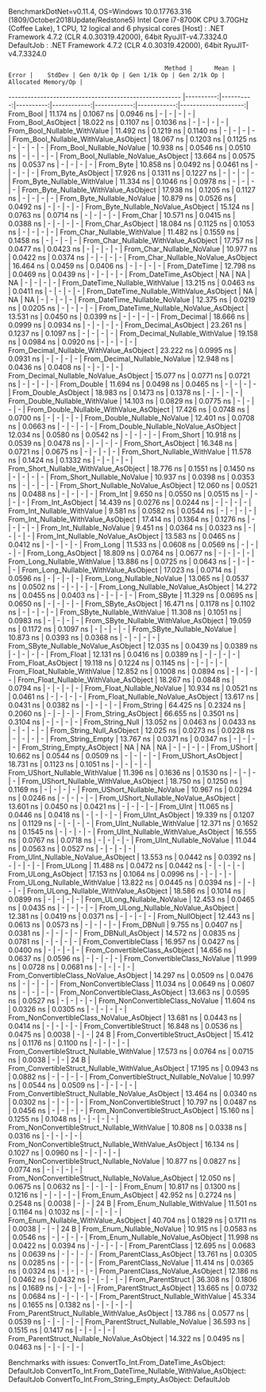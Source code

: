 
BenchmarkDotNet=v0.11.4, OS=Windows 10.0.17763.316 (1809/October2018Update/Redstone5)
Intel Core i7-8700K CPU 3.70GHz (Coffee Lake), 1 CPU, 12 logical and 6 physical cores
  [Host]     : .NET Framework 4.7.2 (CLR 4.0.30319.42000), 64bit RyuJIT-v4.7.3324.0
  DefaultJob : .NET Framework 4.7.2 (CLR 4.0.30319.42000), 64bit RyuJIT-v4.7.3324.0


                                                Method |      Mean |     Error |    StdDev | Gen 0/1k Op | Gen 1/1k Op | Gen 2/1k Op | Allocated Memory/Op |
------------------------------------------------------ |----------:|----------:|----------:|------------:|------------:|------------:|--------------------:|
                                             From_Bool | 11.174 ns | 0.1067 ns | 0.0946 ns |           - |           - |           - |                   - |
                                    From_Bool_AsObject | 18.022 ns | 0.1107 ns | 0.1036 ns |           - |           - |           - |                   - |
                          From_Bool_Nullable_WithValue | 11.492 ns | 0.1219 ns | 0.1140 ns |           - |           - |           - |                   - |
                 From_Bool_Nullable_WithValue_AsObject | 18.067 ns | 0.1203 ns | 0.1125 ns |           - |           - |           - |                   - |
                            From_Bool_Nullable_NoValue | 10.938 ns | 0.0546 ns | 0.0510 ns |           - |           - |           - |                   - |
                   From_Bool_Nullable_NoValue_AsObject | 13.664 ns | 0.0575 ns | 0.0537 ns |           - |           - |           - |                   - |
                                             From_Byte | 10.858 ns | 0.0492 ns | 0.0461 ns |           - |           - |           - |                   - |
                                    From_Byte_AsObject | 17.926 ns | 0.1311 ns | 0.1227 ns |           - |           - |           - |                   - |
                          From_Byte_Nullable_WithValue | 11.334 ns | 0.1046 ns | 0.0978 ns |           - |           - |           - |                   - |
                 From_Byte_Nullable_WithValue_AsObject | 17.938 ns | 0.1205 ns | 0.1127 ns |           - |           - |           - |                   - |
                            From_Byte_Nullable_NoValue | 10.879 ns | 0.0526 ns | 0.0492 ns |           - |           - |           - |                   - |
                   From_Byte_Nullable_NoValue_AsObject | 15.124 ns | 0.0763 ns | 0.0714 ns |           - |           - |           - |                   - |
                                             From_Char | 10.571 ns | 0.0415 ns | 0.0388 ns |           - |           - |           - |                   - |
                                    From_Char_AsObject | 18.084 ns | 0.1125 ns | 0.1053 ns |           - |           - |           - |                   - |
                          From_Char_Nullable_WithValue | 11.482 ns | 0.1559 ns | 0.1458 ns |           - |           - |           - |                   - |
                 From_Char_Nullable_WithValue_AsObject | 17.757 ns | 0.0477 ns | 0.0423 ns |           - |           - |           - |                   - |
                            From_Char_Nullable_NoValue | 10.977 ns | 0.0422 ns | 0.0374 ns |           - |           - |           - |                   - |
                   From_Char_Nullable_NoValue_AsObject | 16.464 ns | 0.0459 ns | 0.0406 ns |           - |           - |           - |                   - |
                                         From_DateTime | 12.798 ns | 0.0469 ns | 0.0439 ns |           - |           - |           - |                   - |
                                From_DateTime_AsObject |        NA |        NA |        NA |           - |           - |           - |                   - |
                      From_DateTime_Nullable_WithValue | 13.215 ns | 0.0463 ns | 0.0411 ns |           - |           - |           - |                   - |
             From_DateTime_Nullable_WithValue_AsObject |        NA |        NA |        NA |           - |           - |           - |                   - |
                        From_DateTime_Nullable_NoValue | 12.375 ns | 0.0219 ns | 0.0205 ns |           - |           - |           - |                   - |
               From_DateTime_Nullable_NoValue_AsObject | 13.531 ns | 0.0450 ns | 0.0399 ns |           - |           - |           - |                   - |
                                          From_Decimal | 18.666 ns | 0.0999 ns | 0.0934 ns |           - |           - |           - |                   - |
                                 From_Decimal_AsObject | 23.261 ns | 0.1237 ns | 0.1097 ns |           - |           - |           - |                   - |
                       From_Decimal_Nullable_WithValue | 19.158 ns | 0.0984 ns | 0.0920 ns |           - |           - |           - |                   - |
              From_Decimal_Nullable_WithValue_AsObject | 23.222 ns | 0.0995 ns | 0.0931 ns |           - |           - |           - |                   - |
                         From_Decimal_Nullable_NoValue | 12.948 ns | 0.0436 ns | 0.0408 ns |           - |           - |           - |                   - |
                From_Decimal_Nullable_NoValue_AsObject | 15.077 ns | 0.0771 ns | 0.0721 ns |           - |           - |           - |                   - |
                                           From_Double | 11.694 ns | 0.0498 ns | 0.0465 ns |           - |           - |           - |                   - |
                                  From_Double_AsObject | 18.983 ns | 0.1473 ns | 0.1378 ns |           - |           - |           - |                   - |
                        From_Double_Nullable_WithValue | 14.103 ns | 0.0829 ns | 0.0775 ns |           - |           - |           - |                   - |
               From_Double_Nullable_WithValue_AsObject | 17.426 ns | 0.0748 ns | 0.0700 ns |           - |           - |           - |                   - |
                          From_Double_Nullable_NoValue | 12.401 ns | 0.0708 ns | 0.0663 ns |           - |           - |           - |                   - |
                 From_Double_Nullable_NoValue_AsObject | 12.034 ns | 0.0580 ns | 0.0542 ns |           - |           - |           - |                   - |
                                            From_Short | 10.918 ns | 0.0539 ns | 0.0478 ns |           - |           - |           - |                   - |
                                   From_Short_AsObject | 16.348 ns | 0.0721 ns | 0.0675 ns |           - |           - |           - |                   - |
                         From_Short_Nullable_WithValue | 11.578 ns | 0.1424 ns | 0.1332 ns |           - |           - |           - |                   - |
                From_Short_Nullable_WithValue_AsObject | 18.776 ns | 0.1551 ns | 0.1450 ns |           - |           - |           - |                   - |
                           From_Short_Nullable_NoValue | 10.937 ns | 0.0398 ns | 0.0353 ns |           - |           - |           - |                   - |
                  From_Short_Nullable_NoValue_AsObject | 12.060 ns | 0.0521 ns | 0.0488 ns |           - |           - |           - |                   - |
                                              From_Int |  9.650 ns | 0.0550 ns | 0.0515 ns |           - |           - |           - |                   - |
                                     From_Int_AsObject | 14.439 ns | 0.0276 ns | 0.0244 ns |           - |           - |           - |                   - |
                           From_Int_Nullable_WithValue |  9.581 ns | 0.0582 ns | 0.0544 ns |           - |           - |           - |                   - |
                  From_Int_Nullable_WithValue_AsObject | 17.414 ns | 0.1364 ns | 0.1276 ns |           - |           - |           - |                   - |
                             From_Int_Nullable_NoValue |  9.451 ns | 0.0364 ns | 0.0323 ns |           - |           - |           - |                   - |
                    From_Int_Nullable_NoValue_AsObject | 13.583 ns | 0.0465 ns | 0.0412 ns |           - |           - |           - |                   - |
                                             From_Long | 11.533 ns | 0.0608 ns | 0.0569 ns |           - |           - |           - |                   - |
                                    From_Long_AsObject | 18.809 ns | 0.0764 ns | 0.0677 ns |           - |           - |           - |                   - |
                          From_Long_Nullable_WithValue | 13.886 ns | 0.0725 ns | 0.0643 ns |           - |           - |           - |                   - |
                 From_Long_Nullable_WithValue_AsObject | 17.023 ns | 0.0714 ns | 0.0596 ns |           - |           - |           - |                   - |
                            From_Long_Nullable_NoValue | 13.065 ns | 0.0537 ns | 0.0502 ns |           - |           - |           - |                   - |
                   From_Long_Nullable_NoValue_AsObject | 14.272 ns | 0.0455 ns | 0.0403 ns |           - |           - |           - |                   - |
                                            From_SByte | 11.329 ns | 0.0695 ns | 0.0650 ns |           - |           - |           - |                   - |
                                   From_SByte_AsObject | 16.471 ns | 0.1178 ns | 0.1102 ns |           - |           - |           - |                   - |
                         From_SByte_Nullable_WithValue | 11.308 ns | 0.1051 ns | 0.0983 ns |           - |           - |           - |                   - |
                From_SByte_Nullable_WithValue_AsObject | 19.059 ns | 0.1172 ns | 0.1097 ns |           - |           - |           - |                   - |
                           From_SByte_Nullable_NoValue | 10.873 ns | 0.0393 ns | 0.0368 ns |           - |           - |           - |                   - |
                  From_SByte_Nullable_NoValue_AsObject | 12.035 ns | 0.0439 ns | 0.0389 ns |           - |           - |           - |                   - |
                                            From_Float | 12.131 ns | 0.0416 ns | 0.0389 ns |           - |           - |           - |                   - |
                                   From_Float_AsObject | 19.118 ns | 0.1224 ns | 0.1145 ns |           - |           - |           - |                   - |
                         From_Float_Nullable_WithValue | 12.852 ns | 0.1008 ns | 0.0894 ns |           - |           - |           - |                   - |
                From_Float_Nullable_WithValue_AsObject | 18.267 ns | 0.0848 ns | 0.0794 ns |           - |           - |           - |                   - |
                           From_Float_Nullable_NoValue | 10.934 ns | 0.0521 ns | 0.0461 ns |           - |           - |           - |                   - |
                  From_Float_Nullable_NoValue_AsObject | 13.617 ns | 0.0431 ns | 0.0382 ns |           - |           - |           - |                   - |
                                           From_String | 64.425 ns | 0.2324 ns | 0.2060 ns |           - |           - |           - |                   - |
                                  From_String_AsObject | 66.655 ns | 0.3501 ns | 0.3104 ns |           - |           - |           - |                   - |
                                      From_String_Null | 13.052 ns | 0.0463 ns | 0.0433 ns |           - |           - |           - |                   - |
                             From_String_Null_AsObject | 12.025 ns | 0.0273 ns | 0.0228 ns |           - |           - |           - |                   - |
                                     From_String_Empty | 13.767 ns | 0.0371 ns | 0.0347 ns |           - |           - |           - |                   - |
                            From_String_Empty_AsObject |        NA |        NA |        NA |           - |           - |           - |                   - |
                                           From_UShort | 10.662 ns | 0.0544 ns | 0.0509 ns |           - |           - |           - |                   - |
                                  From_UShort_AsObject | 18.731 ns | 0.1123 ns | 0.1051 ns |           - |           - |           - |                   - |
                        From_UShort_Nullable_WithValue | 11.396 ns | 0.1636 ns | 0.1530 ns |           - |           - |           - |                   - |
               From_UShort_Nullable_WithValue_AsObject | 18.750 ns | 0.1250 ns | 0.1169 ns |           - |           - |           - |                   - |
                          From_UShort_Nullable_NoValue | 10.967 ns | 0.0294 ns | 0.0246 ns |           - |           - |           - |                   - |
                 From_UShort_Nullable_NoValue_AsObject | 13.601 ns | 0.0450 ns | 0.0421 ns |           - |           - |           - |                   - |
                                             From_UInt | 11.065 ns | 0.0446 ns | 0.0418 ns |           - |           - |           - |                   - |
                                    From_UInt_AsObject | 19.339 ns | 0.1207 ns | 0.1129 ns |           - |           - |           - |                   - |
                          From_UInt_Nullable_WithValue | 12.371 ns | 0.1652 ns | 0.1545 ns |           - |           - |           - |                   - |
                 From_UInt_Nullable_WithValue_AsObject | 16.555 ns | 0.0767 ns | 0.0718 ns |           - |           - |           - |                   - |
                            From_UInt_Nullable_NoValue | 11.044 ns | 0.0563 ns | 0.0527 ns |           - |           - |           - |                   - |
                   From_UInt_Nullable_NoValue_AsObject | 13.553 ns | 0.0442 ns | 0.0392 ns |           - |           - |           - |                   - |
                                            From_ULong | 11.488 ns | 0.0472 ns | 0.0442 ns |           - |           - |           - |                   - |
                                   From_ULong_AsObject | 17.153 ns | 0.1064 ns | 0.0996 ns |           - |           - |           - |                   - |
                         From_ULong_Nullable_WithValue | 13.822 ns | 0.0445 ns | 0.0394 ns |           - |           - |           - |                   - |
                From_ULong_Nullable_WithValue_AsObject | 18.586 ns | 0.1014 ns | 0.0899 ns |           - |           - |           - |                   - |
                           From_ULong_Nullable_NoValue | 12.453 ns | 0.0465 ns | 0.0435 ns |           - |           - |           - |                   - |
                  From_ULong_Nullable_NoValue_AsObject | 12.381 ns | 0.0419 ns | 0.0371 ns |           - |           - |           - |                   - |
                                       From_NullObject | 12.443 ns | 0.0613 ns | 0.0573 ns |           - |           - |           - |                   - |
                                           From_DBNull |  9.755 ns | 0.0407 ns | 0.0381 ns |           - |           - |           - |                   - |
                                  From_DBNull_AsObject | 14.572 ns | 0.0835 ns | 0.0781 ns |           - |           - |           - |                   - |
                                 From_ConvertibleClass | 16.957 ns | 0.0427 ns | 0.0400 ns |           - |           - |           - |                   - |
                        From_ConvertibleClass_AsObject | 14.656 ns | 0.0637 ns | 0.0596 ns |           - |           - |           - |                   - |
                         From_ConvertibleClass_NoValue | 11.999 ns | 0.0728 ns | 0.0681 ns |           - |           - |           - |                   - |
                From_ConvertibleClass_NoValue_AsObject | 14.297 ns | 0.0509 ns | 0.0476 ns |           - |           - |           - |                   - |
                              From_NonConvertibleClass | 11.034 ns | 0.0649 ns | 0.0607 ns |           - |           - |           - |                   - |
                     From_NonConvertibleClass_AsObject | 13.663 ns | 0.0595 ns | 0.0527 ns |           - |           - |           - |                   - |
                      From_NonConvertibleClass_NoValue | 11.604 ns | 0.0326 ns | 0.0305 ns |           - |           - |           - |                   - |
             From_NonConvertibleClass_NoValue_AsObject | 13.681 ns | 0.0443 ns | 0.0414 ns |           - |           - |           - |                   - |
                                From_ConvertibleStruct | 16.848 ns | 0.0536 ns | 0.0475 ns |      0.0038 |           - |           - |                24 B |
                       From_ConvertibleStruct_AsObject | 15.412 ns | 0.1176 ns | 0.1100 ns |           - |           - |           - |                   - |
             From_ConvertibleStruct_Nullable_WithValue | 17.573 ns | 0.0764 ns | 0.0715 ns |      0.0038 |           - |           - |                24 B |
    From_ConvertibleStruct_Nullable_WithValue_AsObject | 17.195 ns | 0.0943 ns | 0.0882 ns |           - |           - |           - |                   - |
               From_ConvertibleStruct_Nullable_NoValue | 10.997 ns | 0.0544 ns | 0.0509 ns |           - |           - |           - |                   - |
      From_ConvertibleStruct_Nullable_NoValue_AsObject | 13.464 ns | 0.0340 ns | 0.0302 ns |           - |           - |           - |                   - |
                             From_NonConvertibleStruct | 10.797 ns | 0.0487 ns | 0.0456 ns |           - |           - |           - |                   - |
                    From_NonConvertibleStruct_AsObject | 15.160 ns | 0.1255 ns | 0.1048 ns |           - |           - |           - |                   - |
          From_NonConvertibleStruct_Nullable_WithValue | 10.808 ns | 0.0338 ns | 0.0316 ns |           - |           - |           - |                   - |
 From_NonConvertibleStruct_Nullable_WithValue_AsObject | 16.134 ns | 0.1027 ns | 0.0960 ns |           - |           - |           - |                   - |
            From_NonConvertibleStruct_Nullable_NoValue | 10.877 ns | 0.0827 ns | 0.0774 ns |           - |           - |           - |                   - |
   From_NonConvertibleStruct_Nullable_NoValue_AsObject | 12.050 ns | 0.0675 ns | 0.0632 ns |           - |           - |           - |                   - |
                                             From_Enum | 10.817 ns | 0.1300 ns | 0.1216 ns |           - |           - |           - |                   - |
                                    From_Enum_AsObject | 42.952 ns | 0.2724 ns | 0.2548 ns |      0.0038 |           - |           - |                24 B |
                          From_Enum_Nullable_WithValue | 11.501 ns | 0.1164 ns | 0.1032 ns |           - |           - |           - |                   - |
                 From_Enum_Nullable_WithValue_AsObject | 40.704 ns | 0.1829 ns | 0.1711 ns |      0.0038 |           - |           - |                24 B |
                            From_Enum_Nullable_NoValue | 10.915 ns | 0.0583 ns | 0.0546 ns |           - |           - |           - |                   - |
                   From_Enum_Nullable_NoValue_AsObject | 11.998 ns | 0.0422 ns | 0.0394 ns |           - |           - |           - |                   - |
                                      From_ParentClass | 12.695 ns | 0.0683 ns | 0.0639 ns |           - |           - |           - |                   - |
                             From_ParentClass_AsObject | 13.761 ns | 0.0305 ns | 0.0285 ns |           - |           - |           - |                   - |
                              From_ParentClass_NoValue | 11.414 ns | 0.0365 ns | 0.0324 ns |           - |           - |           - |                   - |
                     From_ParentClass_NoValue_AsObject | 12.186 ns | 0.0462 ns | 0.0432 ns |           - |           - |           - |                   - |
                                     From_ParentStruct | 36.308 ns | 0.1806 ns | 0.1689 ns |           - |           - |           - |                   - |
                            From_ParentStruct_AsObject | 13.665 ns | 0.0732 ns | 0.0684 ns |           - |           - |           - |                   - |
                  From_ParentStruct_Nullable_WithValue | 45.334 ns | 0.1655 ns | 0.1382 ns |           - |           - |           - |                   - |
         From_ParentStruct_Nullable_WithValue_AsObject | 13.786 ns | 0.0577 ns | 0.0539 ns |           - |           - |           - |                   - |
                    From_ParentStruct_Nullable_NoValue | 36.593 ns | 0.1515 ns | 0.1417 ns |           - |           - |           - |                   - |
           From_ParentStruct_Nullable_NoValue_AsObject | 14.322 ns | 0.0495 ns | 0.0463 ns |           - |           - |           - |                   - |

Benchmarks with issues:
  ConvertTo_Int.From_DateTime_AsObject: DefaultJob
  ConvertTo_Int.From_DateTime_Nullable_WithValue_AsObject: DefaultJob
  ConvertTo_Int.From_String_Empty_AsObject: DefaultJob
